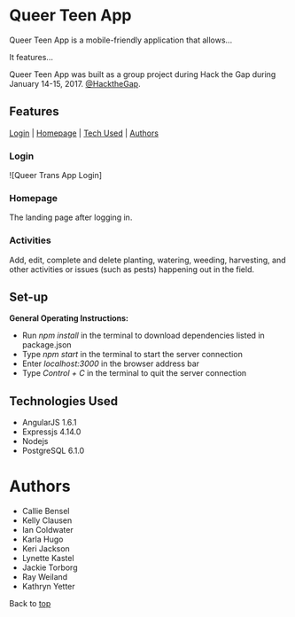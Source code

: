
# <a name="top">Queer Teen App</a>
Queer Teen App is a mobile-friendly application that allows...

It features...

Queer Teen App was built as a group project during Hack the Gap during January 14-15, 2017. [@HacktheGap](https://http://www.hackthegap.com/).


## Features
[Login](#login) | [Homepage](#homepage) | [Tech Used](#tech) | [Authors](#authors)

### <a name="login">Login</a>
![Queer Trans App Login]



### <a name="homepage">Homepage</a>
The landing page after logging in.



### <a name="activities">Activities</a>
Add, edit, complete and delete planting, watering, weeding, harvesting, and other activities or issues (such as pests) happening out in the field.

## <a name="setup">Set-up</a>


__General Operating Instructions:__   
- Run *npm install* in the terminal to download dependencies listed in package.json  
- Type *npm start* in the terminal to start the server connection  
- Enter *localhost:3000* in the browser address bar  
- Type *Control + C* in the terminal to quit the server connection

## <a name="tech">Technologies Used</a>
- AngularJS 1.6.1
- Expressjs 4.14.0
- Nodejs
- PostgreSQL 6.1.0

# <a name="authors">Authors</a>
- Callie Bensel
- Kelly Clausen
- Ian Coldwater
- Karla Hugo
- Keri Jackson
- Lynette Kastel
- Jackie Torborg  
- Ray Weiland
- Kathryn Yetter





Back to [top](#top)
